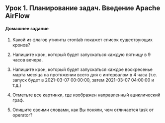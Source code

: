 ## Урок 1. Планирование задач. Введение Apache AirFlow

#### Домашнее задание
1. Какой из флагов утилиты crontab покажет список существующих кронов?

2. Напишите крон, который будет запускаться каждую пятницу в 9 часов вечера.

3. Напишите крон, который будет запускаться каждое воскресенье марта месяца на протяжении всего дня с интервалом в 4 часа (т.е. запуск будет в 2021-03-07 00:00:00, затем 2021-03-07 04:00:00 и т.д.)

4. Отметьте все картинки, где изображен направленный ациклический граф.

5. Опишите своими словами, как Вы поняли, чем отличается task от operator?
